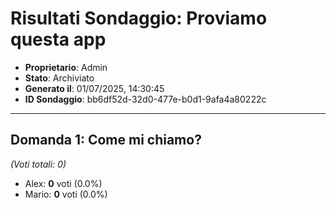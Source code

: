 # Risultati Sondaggio: Proviamo questa app

- **Proprietario**: Admin
- **Stato**: Archiviato
- **Generato il**: 01/07/2025, 14:30:45
- **ID Sondaggio**: bb6df52d-32d0-477e-b0d1-9afa4a80222c

---

## Domanda 1: Come mi chiamo?

*(Voti totali: 0)*

- Alex: **0** voti (0.0%)
- Mario: **0** voti (0.0%)

